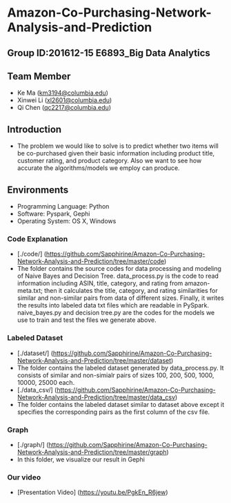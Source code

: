 # Amazon-Co-Purchasing-Network-Analysis-and-Prediction

## Group ID:201612-15 E6893_Big Data Analytics

## Team Member 
+ Ke Ma  (km3194@columbia.edu)
+ Xinwei Li (xl2601@columbia.edu)
+ Qi Chen (qc2217@columbia.edu)

## Introduction
+ The problem we would like to solve is to predict whether two items will be co-purchased given their basic information including product title, customer rating, and product category. Also we want to see how accurate the algorithms/models we employ can produce.

## Environments

+ Programming Language: Python
+ Software: Pyspark, Gephi
+ Operating System: OS X, Windows


### Code Explanation
+ [./code/]
  (https://github.com/Sapphirine/Amazon-Co-Purchasing-Network-Analysis-and-Prediction/tree/master/code)
+ The folder contains the source codes for data processing and modeling of Naive Bayes and Decision Tree. data_process.py is the code to read information including ASIN, title, category, and rating from amazon-meta.txt; then it calculates the title, category, and rating similarities for similar and non-similar pairs from data of different sizes. Finally, it writes the results into labeled data txt files which are readable in PySpark. naive_bayes.py and decision tree.py are the codes for the models we use to train and test the files we generate above.

### Labeled Dataset
+ [./dataset/]
  (https://github.com/Sapphirine/Amazon-Co-Purchasing-Network-Analysis-and-Prediction/tree/master/dataset)
+ The folder contains the labeled dataset generated by data_process.py. It consists of similar and non-simialr pairs of sizes 100, 200, 500, 1000, 10000, 25000 each. 
+ [./data_csv/]
  (https://github.com/Sapphirine/Amazon-Co-Purchasing-Network-Analysis-and-Prediction/tree/master/data_csv)
+ The folder contains the labeled dataset similar to dataset above except it specifies the corresponding pairs as the first column of the csv file.

### Graph
+ [./graph/]
  (https://github.com/Sapphirine/Amazon-Co-Purchasing-Network-Analysis-and-Prediction/tree/master/graph)
+ In this folder, we visualize our result in Gephi

### Our video
+ [Presentation Video] (https://youtu.be/PgkEn_R6jew)
